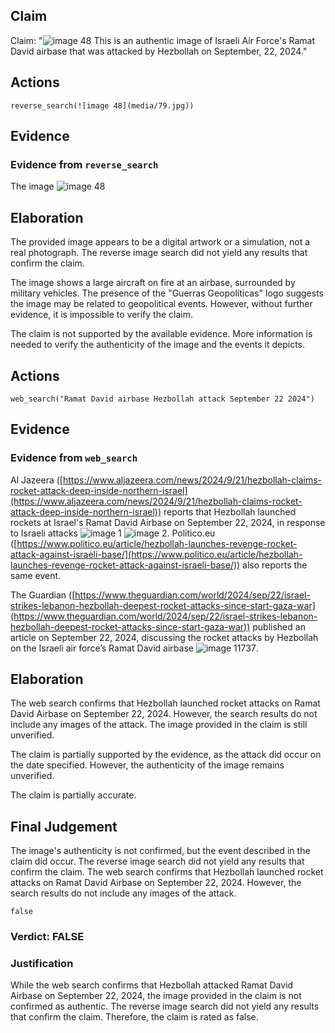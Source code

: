 ## Claim
Claim: "![image 48](media/79.jpg) This is an authentic image of Israeli Air Force's Ramat David airbase that was attacked by Hezbollah on September, 22, 2024."

## Actions
```
reverse_search(![image 48](media/79.jpg))
```

## Evidence
### Evidence from `reverse_search`
The image ![image 48](media/79.jpg)

## Elaboration
The provided image appears to be a digital artwork or a simulation, not a real photograph. The reverse image search did not yield any results that confirm the claim.

The image shows a large aircraft on fire at an airbase, surrounded by military vehicles. The presence of the "Guerras Geopolíticas" logo suggests the image may be related to geopolitical events. However, without further evidence, it is impossible to verify the claim.

The claim is not supported by the available evidence. More information is needed to verify the authenticity of the image and the events it depicts.


## Actions
```
web_search("Ramat David airbase Hezbollah attack September 22 2024")
```

## Evidence
### Evidence from `web_search`
Al Jazeera ([https://www.aljazeera.com/news/2024/9/21/hezbollah-claims-rocket-attack-deep-inside-northern-israel](https://www.aljazeera.com/news/2024/9/21/hezbollah-claims-rocket-attack-deep-inside-northern-israel)) reports that Hezbollah launched rockets at Israel's Ramat David Airbase on September 22, 2024, in response to Israeli attacks ![image 1](media/0.jpg) ![image 2](media/1.jpg). Politico.eu ([https://www.politico.eu/article/hezbollah-launches-revenge-rocket-attack-against-israeli-base/](https://www.politico.eu/article/hezbollah-launches-revenge-rocket-attack-against-israeli-base/)) also reports the same event.

The Guardian ([https://www.theguardian.com/world/2024/sep/22/israel-strikes-lebanon-hezbollah-deepest-rocket-attacks-since-start-gaza-war](https://www.theguardian.com/world/2024/sep/22/israel-strikes-lebanon-hezbollah-deepest-rocket-attacks-since-start-gaza-war)) published an article on September 22, 2024, discussing the rocket attacks by Hezbollah on the Israeli air force’s Ramat David airbase ![image 11737](media/2025-08-31_10-57-1756637857-120705.jpg).


## Elaboration
The web search confirms that Hezbollah launched rocket attacks on Ramat David Airbase on September 22, 2024. However, the search results do not include any images of the attack. The image provided in the claim is still unverified.

The claim is partially supported by the evidence, as the attack did occur on the date specified. However, the authenticity of the image remains unverified.

The claim is partially accurate.


## Final Judgement
The image's authenticity is not confirmed, but the event described in the claim did occur. The reverse image search did not yield any results that confirm the claim. The web search confirms that Hezbollah launched rocket attacks on Ramat David Airbase on September 22, 2024. However, the search results do not include any images of the attack.

`false`

### Verdict: FALSE

### Justification
While the web search confirms that Hezbollah attacked Ramat David Airbase on September 22, 2024, the image provided in the claim is not confirmed as authentic. The reverse image search did not yield any results that confirm the claim. Therefore, the claim is rated as false.
